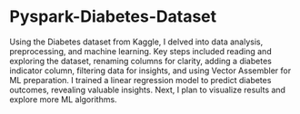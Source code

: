 # Pyspark-Diabetes-Dataset

Using the Diabetes dataset from Kaggle, I delved into data analysis, preprocessing, and machine learning. Key steps included reading and exploring the dataset, renaming columns for clarity, adding a diabetes indicator column, filtering data for insights, and using Vector Assembler for ML preparation. I trained a linear regression model to predict diabetes outcomes, revealing valuable insights. Next, I plan to visualize results and explore more ML algorithms.
